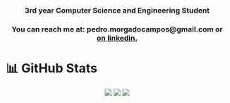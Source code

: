 <h3 align="center">3rd year Computer Science and Engineering Student</h3>
<h3 align="center">You can reach me at: pedro.morgadocampos@gmail.com or <br> <a href="https://www.linkedin.com/in/pedro-campos-16a033116/"> on linkedin. </a></h3>

# 📊 GitHub Stats
<div align="center">
  <img src="https://github-readme-stats.vercel.app/api?username=PedroAMC&theme=radical&hide_border=true&include_all_commits=true&count_private=true&bg_color=0d1117">
<img src="https://github-readme-streak-stats.herokuapp.com/?user=PedroAMC&theme=radical&hide_border=true&background=0d1117">
<img src="https://github-readme-stats.vercel.app/api/top-langs/?username=PedroAMC&theme=radical&hide_border=true&include_all_commits=true&count_private=true&layout=compact&bg_color=0d1117">
  </div>
